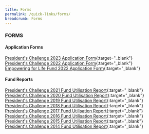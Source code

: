 ```yaml
---
title: Forms
permalink: /quick-links/forms/
breadcrumb: Forms
---
```

### FORMS

#### Application Forms
[President's Challenge 2023 Application Form](/files/PC2023_Application_Form.docx){:target="_blank"} <br>
[President's Challenge 2022 Application Form](/files/PC2022_Application_Form.docx){:target="_blank"} <br>
[Empowering for Life Fund 2022 Application Form](/files/ELF2022_Application_Form.docx){:target="_blank"}


#### Fund Reports
[President's Challenge 2021 Fund Utilisation Report](/files/PC2021-Fund-Report.docx){:target="_blank"} <br>
[President's Challenge 2020 Fund Utilisation Report](/files/PC2020-Fund-Report.docx){:target="_blank"} <br>
[President's Challenge 2019 Fund Utilisation Report](/files/PC2019-Fund-Report.docx){:target="_blank"} <br>
[President's Challenge 2018 Fund Utilisation Report](/files/PC2018-Fund-Report.docx){:target="_blank"} <br>
[President's Challenge 2017 Fund Utilisation Report](/files/PC2017-Fund-Report.docx){:target="_blank"} <br>
[President's Challenge 2016 Fund Utilisation Report](/files/PC2016-Fund-Report.docx){:target="_blank"} <br>
[President's Challenge 2015 Fund Utilisation Report](/files/PC2015-Fund-Report.docx){:target="_blank"} <br>
[President's Challenge 2014 Fund Utilisation Report](/files/PC-2014-Fund-Report.docx){:target="_blank"}